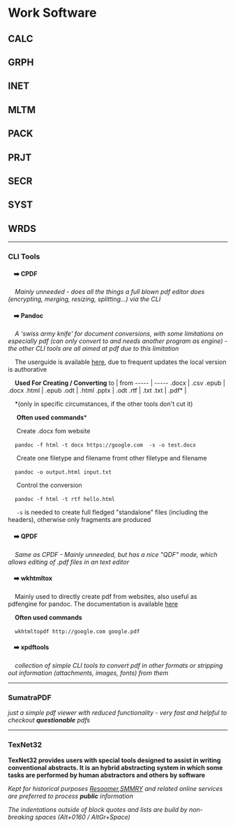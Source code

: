 # Work Software

## CALC
## GRPH
## INET
## MLTM
## PACK
## PRJT
## SECR
## SYST
## WRDS
----
### CLI Tools

####        :arrow_right: CPDF

      *Mainly unneeded - does all the things a full blown pdf editor does (encrypting, merging, resizing, splitting...) via the CLI*

####       :arrow_right: Pandoc
  
      *A 'swiss army knife' for document conversions, with some limitations on especially pdf (can only convert to and needs another program as engine) - the other CLI tools are all   aimed at pdf due to this limitation*

       The userguide is available [here](https://pandoc.org/MANUAL.html), due to frequent updates the local version is authorative

      **Used For Creating / Converting**
  to    | from
  ----- | -----
  .docx |  .csv
  .epub | .docx
  .html | .epub
  .odt | .html
  .pptx | .odt
  .rtf | .txt
  .txt |
  .pdf\* | 

      \*(only in specific circumstances, if the other tools don't cut it)


       **Often used commands***

       Create .docx fom website
       
    `pandoc -f html -t docx https://google.com  -s -o test.docx`

        Create one filetype and filename fromt other filetype and filename
        
          `pandoc -o output.html input.txt`

       Control the conversion       
       
          `pandoc -f html -t rtf hello.html`

        `-s` is needed to create full fledged "standalone" files (including the headers), otherwise only fragments are produced

  
####      :arrow_right: QPDF
  
      *Same as CPDF - Mainly unneeded, but has a nice "QDF" mode, which allows editing of .pdf files in an text editor*
  
####      :arrow_right: wkhtmltox
  
      Mainly used to directly create pdf from websites, also useful as pdfengine for pandoc. The documentation is available [here](https://wkhtmltopdf.org/docs.html)

       **Often used commands**

       `wkhtmltopdf http://google.com google.pdf`

####       :arrow_right: xpdftools
   
       *collection of simple CLI tools to convert pdf in other formats or stripping out information (attachments, images, fonts) from them*

----

### SumatraPDF
*just a simple pdf viewer with reduced functionality - very fast and helpful to checkout **questionable** pdfs*

----

### TexNet32
**TexNet32 provides users with special tools designed to assist in writing conventional abstracts. It is an hybrid abstracting system in which some tasks are performed by human abstractors and others by software**
  
*Kept for historical purposes [Resoomer](https://resoomer.com/en/),[SMMRY](https://smmry.com/) and related online services are preferred to process **public** information* 


*The indentations outside of block quotes and lists are build by non-breaking spaces (Alt+0160 / AltGr+Space)* 
